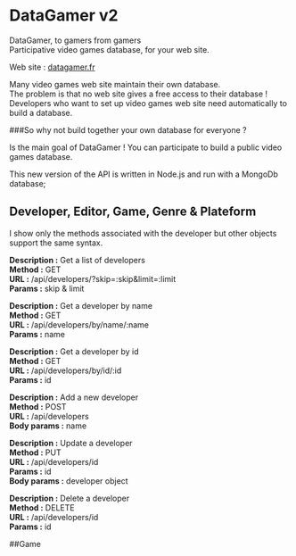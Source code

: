 DataGamer v2
=========
DataGamer, to gamers from gamers<br>
Participative video games database, for your web site.

Web site : <a href="http://datagamer.fr">datagamer.fr</a>

Many video games web site maintain their own database.<br>
The problem is that no web site gives a free access to their database !<br>
Developers who want to set up video games web site need automatically to build a database.

###So why not build together your own database for everyone ?

Is the main goal of DataGamer ! You can participate to build a public video games database.

This new version of the API is written in Node.js and run with a MongoDb database;

## Developer, Editor, Game, Genre & Plateform

I show only the methods associated with the developer but other objects support the same syntax.

**Description :** Get a list of developers
<br>
**Method :** GET
<br>
**URL :** /api/developers/?skip=:skip&limit=:limit
<br>
**Params :** skip & limit
<br>

**Description :** Get a developer by name
<br>
**Method :** GET
<br>
**URL :** /api/developers/by/name/:name
<br>
**Params :** name
<br>

**Description :** Get a developer by id
<br>
**Method :** GET
<br>
**URL :** /api/developers/by/id/:id
<br>
**Params :** id
<br>

**Description :** Add a new developer
<br>
**Method :** POST
<br>
**URL :** /api/developers
<br>
**Body params :** name
<br>

**Description :** Update a developer
<br>
**Method :** PUT
<br>
**URL :** /api/developers/id
<br>
**Params :** id
<br>
**Body params :** developer object
<br>

**Description :** Delete a developer
<br>
**Method :** DELETE
<br>
**URL :** /api/developers/id
<br>
**Params :** id
<br>

##Game

<br>
